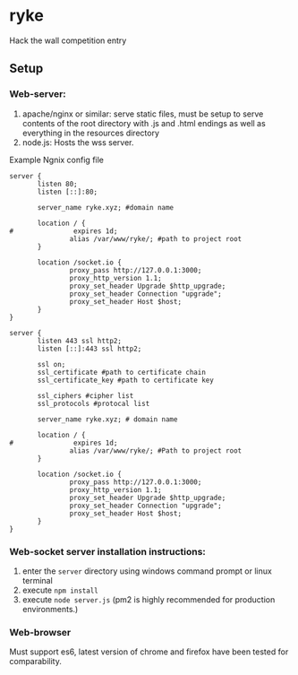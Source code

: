# ryke
Hack the wall competition entry

## Setup

### Web-server:
1. apache/nginx or similar: serve static files, must be setup to serve contents of the root directory with .js and .html endings as well as everything in the resources directory
2. node.js: Hosts the wss server.
  
 Example Ngnix config file
 
 ```
 server {
        listen 80;
        listen [::]:80;

        server_name ryke.xyz; #domain name

        location / {
#               expires 1d;
                alias /var/www/ryke/; #path to project root
        }

        location /socket.io {
                proxy_pass http://127.0.0.1:3000;
                proxy_http_version 1.1;
                proxy_set_header Upgrade $http_upgrade;
                proxy_set_header Connection "upgrade";
                proxy_set_header Host $host;
        }
}

server {
        listen 443 ssl http2;
        listen [::]:443 ssl http2;

        ssl on;
        ssl_certificate #path to certificate chain
        ssl_certificate_key #path to certificate key

        ssl_ciphers #cipher list
        ssl_protocols #protocal list

        server_name ryke.xyz; # domain name

        location / {
#               expires 1d;
                alias /var/www/ryke/; #Path to project root
        }

        location /socket.io {
                proxy_pass http://127.0.0.1:3000;
                proxy_http_version 1.1;
                proxy_set_header Upgrade $http_upgrade;
                proxy_set_header Connection "upgrade";
                proxy_set_header Host $host;
        }
}
```

### Web-socket server installation instructions:
1. enter the `server` directory using windows command prompt or linux terminal
2. execute `npm install`
3. execute `node server.js` (pm2 is highly recommended for production environments.)

### Web-browser
Must support es6, latest version of chrome and firefox have been tested for comparability.